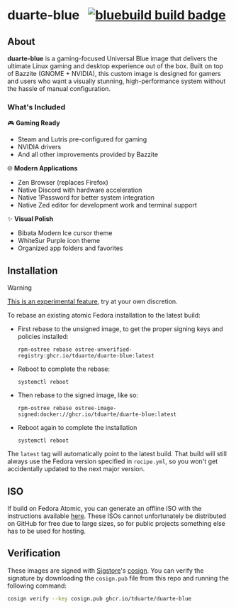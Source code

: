 # duarte-blue &nbsp; [![bluebuild build badge](https://github.com/tduarte/duarte-blue/actions/workflows/build.yml/badge.svg)](https://github.com/tduarte/duarte-blue/actions/workflows/build.yml)

## About

**duarte-blue** is a gaming-focused Universal Blue image that delivers the ultimate Linux gaming and desktop experience out of the box. Built on top of Bazzite (GNOME + NVIDIA), this custom image is designed for gamers and users who want a visually stunning, high-performance system without the hassle of manual configuration.

### What's Included

🎮 **Gaming Ready**
- Steam and Lutris pre-configured for gaming
- NVIDIA drivers
- And all other improvements provided by Bazzite

🌐 **Modern Applications**
- Zen Browser (replaces Firefox)
- Native Discord with hardware acceleration
- Native 1Password for better system integration
- Native Zed editor for development work and terminal support

✨ **Visual Polish**
- Bibata Modern Ice cursor theme
- WhiteSur Purple icon theme
- Organized app folders and favorites

## Installation

> [!WARNING]
> [This is an experimental feature](https://www.fedoraproject.org/wiki/Changes/OstreeNativeContainerStable), try at your own discretion.

To rebase an existing atomic Fedora installation to the latest build:

- First rebase to the unsigned image, to get the proper signing keys and policies installed:
  ```
  rpm-ostree rebase ostree-unverified-registry:ghcr.io/tduarte/duarte-blue:latest
  ```
- Reboot to complete the rebase:
  ```
  systemctl reboot
  ```
- Then rebase to the signed image, like so:
  ```
  rpm-ostree rebase ostree-image-signed:docker://ghcr.io/tduarte/duarte-blue:latest
  ```
- Reboot again to complete the installation
  ```
  systemctl reboot
  ```

The `latest` tag will automatically point to the latest build. That build will still always use the Fedora version specified in `recipe.yml`, so you won't get accidentally updated to the next major version.

## ISO

If build on Fedora Atomic, you can generate an offline ISO with the instructions available [here](https://blue-build.org/learn/universal-blue/#fresh-install-from-an-iso). These ISOs cannot unfortunately be distributed on GitHub for free due to large sizes, so for public projects something else has to be used for hosting.

## Verification

These images are signed with [Sigstore](https://www.sigstore.dev/)'s [cosign](https://github.com/sigstore/cosign). You can verify the signature by downloading the `cosign.pub` file from this repo and running the following command:

```bash
cosign verify --key cosign.pub ghcr.io/tduarte/duarte-blue
```
